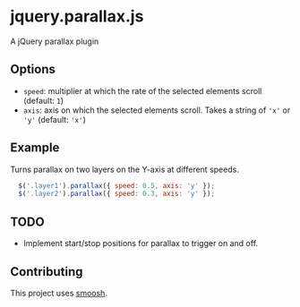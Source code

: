 jquery.parallax.js
====== 

A jQuery parallax plugin 


Options
---
* `speed`: multiplier at which the rate of the selected elements scroll (default: `1`)
* `axis`: axis on which the selected elements scroll. Takes a string of `'x'` or `'y'` (default: `'x'`)

Example
---
Turns parallax on two layers on the Y-axis at different speeds.

```javascript
  $('.layer1').parallax({ speed: 0.5, axis: 'y' });
  $('.layer2').parallax({ speed: 0.3, axis: 'y' });
```

TODO
---
* Implement start/stop positions for parallax to trigger on and off. 

Contributing
---
This project uses [smoosh](https://github.com/fat/smoosh).
